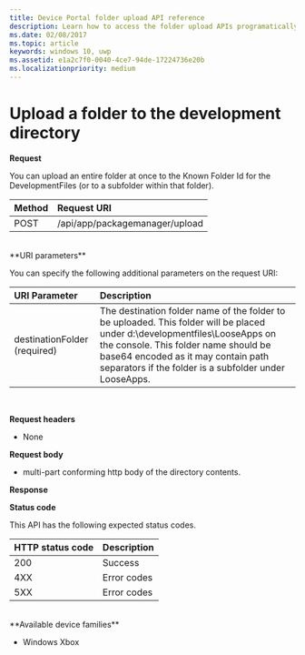 ```yaml
---
title: Device Portal folder upload API reference
description: Learn how to access the folder upload APIs programatically.
ms.date: 02/08/2017
ms.topic: article
keywords: windows 10, uwp
ms.assetid: e1a2c7f0-0040-4ce7-94de-17224736e20b
ms.localizationpriority: medium
---
```

# Upload a folder to the development directory

**Request**

You can upload an entire folder at once to the Known Folder Id for the DevelopmentFiles (or to a subfolder within that folder).

Method      | Request URI
:------     | :------
POST | /api/app/packagemanager/upload 
<br />
**URI parameters**

You can specify the following additional parameters on the request URI:

URI Parameter      | Description
:------     | :-----
destinationFolder  (required) | The destination folder name of the folder to be uploaded. This folder will be placed under d:\developmentfiles\LooseApps on the console. This folder name should be base64 encoded as it may contain path separators if the folder is a subfolder under LooseApps.
<br />

**Request headers**

- None

**Request body**

- multi-part conforming http body of the directory contents.

**Response**

**Status code**

This API has the following expected status codes.

HTTP status code      | Description
:------     | :-----
200 | Success
4XX | Error codes
5XX | Error codes
<br />
**Available device families**

* Windows Xbox

